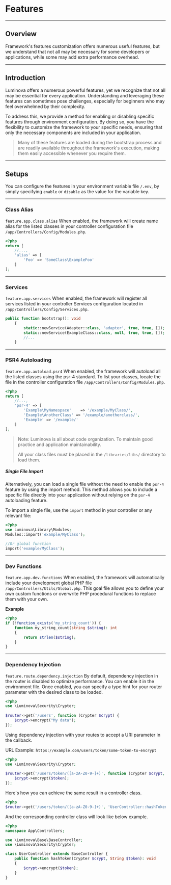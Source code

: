 # Features

***

## Overview

Framework's features customization offers numerous useful features, but we understand that not all may be necessary for some developers or applications, while some may add extra performance overhead.

***

## Introduction

Luminova offers a numerous powerful features, yet we recognize that not all may be essential for every application. Understanding and leveraging these features can sometimes pose challenges, especially for beginners who may feel overwhelmed by their complexity.

To address this, we provide a method for enabling or disabling specific features through environment configuration. By doing so, you have the flexibility to customize the framework to your specific needs, ensuring that only the necessary components are included in your application.

> Many of these features are loaded during the bootstrap process and are readily available throughout the framework's execution, making them easily accessible whenever you require them.

***

## Setups

You can configure the features in your environment variable file `/.env`, by simply specifying `enable` or `disable` as the value for the variable key.

***

### Class Alias

`feature.app.class.alias` When enabled, the framework will create name alias for the listed classes in your controller configuration file `/app/Controllers/Config/Modules.php`.

```php 
<?php 
return [
    //...,
    'alias' => [
        'Foo' => 'SomeClass\ExampleFoo'
    ]
];
```

***

### Services

`feature.app.services` When enabled, the framework will register all services listed in your controller Services configuration located in `/app/Controllers/Config/Services.php`.

```php 
public function bootstrap(): void
    {
        static::newService(Adapter::class, 'adapter', true, true, []); // service('adapter)
		static::newService(ExampleClass::class, null, true, true, []); // service('ExampleClass')
		//...
    }
```

***

### PSR4 Autoloading

`feature.app.autoload.psr4` When enabled, the framework will autoload all the listed classes using the psr-4 standard. To list your classes, locate the file in the controller configuration file `/app/Controllers/Config/Modules.php`.

```php 
<?php 
return [
    //...,
    'psr-4' => [
        'Example\MyNamespace'    => '/example/MyClass/',
        'Example\AnotherClass' => '/example/anotherclass/',
	    'Example' => '/example/'
    ]
];
```

> Note: Luminova is all about code organization. To maintain good practice and application maintainability.
> 
>  All your class files must be placed in the `/libraries/libs/` directory to load them.

##### Single File Import

Alternatively, you can load a single file without the need to enable the `psr-4` feature by using the import method. This method allows you to include a specific file directly into your application without relying on the `psr-4` autoloading feature.

To import a single file, use the `import` method in your controller or any relevant file:

```php
<?php 
use Luminova\Library\Modules;
Modules::import('example/MyClass');

//Or global function 
import('example/MyClass');
```

***

### Dev Functions

`feature.app.dev.functions` When enabled, the framework will automatically include your development global PHP file `/app/Controllers/Utils/Global.php`. This goal file allows you to define your own custom functions or overwrite PHP procedural functions to replace them with your own.

**Example**

```php
<?php
if (!function_exists('my_string_count')) {
    function my_string_count(string $string): int 
    {
        return strlen($string);
    }
}
```

***

### Dependency Injection

`feature.route.dependency.injection` By default, dependency injection in the router is disabled to optimize performance. You can enable it in the environment file. Once enabled, you can specify a type hint for your router parameter with the desired class to be loaded.

```php 
<?php
use \Luminova\Security\Crypter;
 
$router->get('/users', function (Crypter $crypt) {
    $crypt->encrypt("My data");
});
```

Using dependency injection with your routes to accept a URI parameter in the callback.

URL Example: `https://example.com/users/token/some-token-to-encrypt`

```php 
<?php
use \Luminova\Security\Crypter;
 
$router->get('/users/token/([a-zA-Z0-9-]+)', function (Crypter $crypt, String $token) {
    $crypt->encrypt($token);
});
```

Here's how you can achieve the same result in a controller class.

```php 
<?php
$router->get('/users/token/([a-zA-Z0-9-]+)', 'UserController::hashToken');
```

And the corresponding controller class will look like below example.

```php
<?php
namespace App\Controllers;

use \Luminova\Base\BaseController;
use \Luminova\Security\Crypter;

class UserController extends BaseController {
	public function hashToken(Crypter $crypt, String $token): void 
	{
		$crypt->encrypt($token);
	}
}